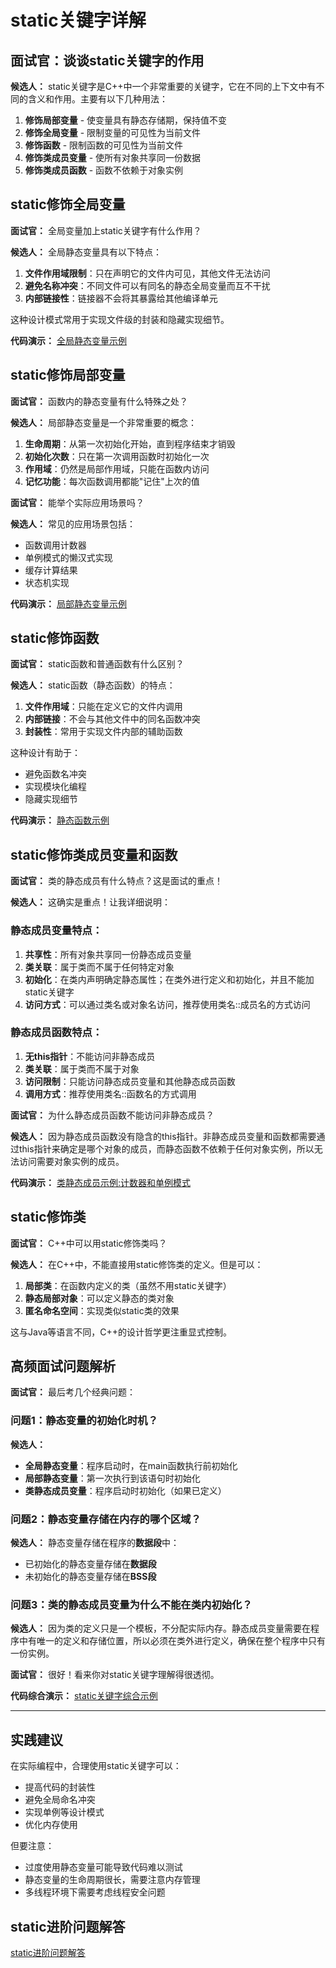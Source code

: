# static关键字详解

## 面试官：谈谈static关键字的作用

**候选人：** static关键字是C++中一个非常重要的关键字，它在不同的上下文中有不同的含义和作用。主要有以下几种用法：

1. **修饰局部变量** - 使变量具有静态存储期，保持值不变
2. **修饰全局变量** - 限制变量的可见性为当前文件
3. **修饰函数** - 限制函数的可见性为当前文件
4. **修饰类成员变量** - 使所有对象共享同一份数据
5. **修饰类成员函数** - 函数不依赖于对象实例

## static修饰全局变量

**面试官：** 全局变量加上static关键字有什么作用？

**候选人：** 全局静态变量具有以下特点：

1. **文件作用域限制**：只在声明它的文件内可见，其他文件无法访问
2. **避免名称冲突**：不同文件可以有同名的静态全局变量而互不干扰
3. **内部链接性**：链接器不会将其暴露给其他编译单元

这种设计模式常用于实现文件级的封装和隐藏实现细节。

**代码演示：** [全局静态变量示例](../.CodeReference/static/global_static_demo.cpp)

## static修饰局部变量

**面试官：** 函数内的静态变量有什么特殊之处？

**候选人：** 局部静态变量是一个非常重要的概念：

1. **生命周期**：从第一次初始化开始，直到程序结束才销毁
2. **初始化次数**：只在第一次调用函数时初始化一次
3. **作用域**：仍然是局部作用域，只能在函数内访问
4. **记忆功能**：每次函数调用都能"记住"上次的值

**面试官：** 能举个实际应用场景吗？

**候选人：** 常见的应用场景包括：
- 函数调用计数器
- 单例模式的懒汉式实现
- 缓存计算结果
- 状态机实现

**代码演示：** [局部静态变量示例](../.CodeReference/static/local_static_demo.cpp)

## static修饰函数

**面试官：** static函数和普通函数有什么区别？

**候选人：** static函数（静态函数）的特点：

1. **文件作用域**：只能在定义它的文件内调用
2. **内部链接**：不会与其他文件中的同名函数冲突
3. **封装性**：常用于实现文件内部的辅助函数

这种设计有助于：
- 避免函数名冲突
- 实现模块化编程
- 隐藏实现细节

**代码演示：** [静态函数示例](../.CodeReference/static/static_function_demo.cpp)

## static修饰类成员变量和函数

**面试官：** 类的静态成员有什么特点？这是面试的重点！

**候选人：** 这确实是重点！让我详细说明：

### 静态成员变量特点：

1. **共享性**：所有对象共享同一份静态成员变量
2. **类关联**：属于类而不属于任何特定对象
3. **初始化**：在类内声明确定静态属性；在类外进行定义和初始化，并且不能加static关键字
4. **访问方式**：可以通过类名或对象名访问，推荐使用类名::成员名的方式访问

### 静态成员函数特点：

1. **无this指针**：不能访问非静态成员
2. **类关联**：属于类而不属于对象
3. **访问限制**：只能访问静态成员变量和其他静态成员函数
4. **调用方式**：推荐使用类名::函数名的方式调用

**面试官：** 为什么静态成员函数不能访问非静态成员？

**候选人：** 因为静态成员函数没有隐含的this指针。非静态成员变量和函数都需要通过this指针来确定是哪个对象的成员，而静态函数不依赖于任何对象实例，所以无法访问需要对象实例的成员。

**代码演示：** [类静态成员示例:计数器和单例模式](../.CodeReference/static/class_static_demo.cpp)

## static修饰类

**面试官：** C++中可以用static修饰类吗？

**候选人：** 在C++中，不能直接用static修饰类的定义。但是可以：

1. **局部类**：在函数内定义的类（虽然不用static关键字）
2. **静态局部对象**：可以定义静态的类对象
3. **匿名命名空间**：实现类似static类的效果

这与Java等语言不同，C++的设计哲学更注重显式控制。

## 高频面试问题解析

**面试官：** 最后考几个经典问题：

### 问题1：静态变量的初始化时机？

**候选人：** 
- **全局静态变量**：程序启动时，在main函数执行前初始化
- **局部静态变量**：第一次执行到该语句时初始化
- **类静态成员变量**：程序启动时初始化（如果已定义）

### 问题2：静态变量存储在内存的哪个区域？

**候选人：** 
静态变量存储在程序的**数据段**中：
- 已初始化的静态变量存储在**数据段**
- 未初始化的静态变量存储在**BSS段**

### 问题3：类的静态成员变量为什么不能在类内初始化？

**候选人：** 
因为类的定义只是一个模板，不分配实际内存。静态成员变量需要在程序中有唯一的定义和存储位置，所以必须在类外进行定义，确保在整个程序中只有一份实例。

**面试官：** 很好！看来你对static关键字理解得很透彻。

**代码综合演示：** [static关键字综合示例](../.CodeReference/static/static_comprehensive_demo.cpp)

---

## 实践建议

在实际编程中，合理使用static关键字可以：
- 提高代码的封装性
- 避免全局命名冲突  
- 实现单例等设计模式
- 优化内存使用

但要注意：
- 过度使用静态变量可能导致代码难以测试
- 静态变量的生命周期很长，需要注意内存管理
- 多线程环境下需要考虑线程安全问题

## static进阶问题解答

[static进阶问题解答](./static_advanced_questions.md)